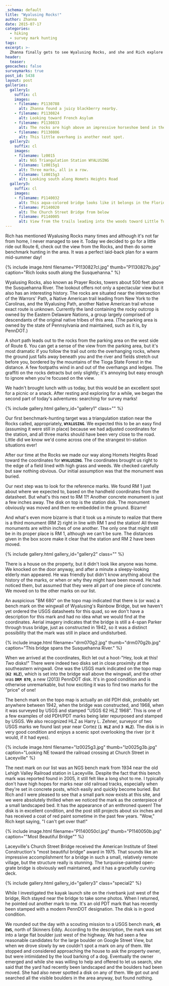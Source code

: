 ```yaml
---
_schema: default
title: "Wyalusing Rocks!"
author: Zhanna
date: 2015-07-17
categories:
  - hiking
  - survey mark hunting
tags:
excerpt: >-
  Zhanna finally gets to see Wyalusing Rocks, and she and Rich explore the area through several benchmark hunts.
header:
  teaser:
geocaches: false
surveymarks: true
post_id: 5438
layout: post
galleries:
  gallery1:
    suffix: cl
    images:
    - filename: P1130788
      alt: Zhanna found a juicy blackberry nearby.
    - filename: P1130824
      alt: Looking toward French Asylum
    - filename: P1130833
      alt: The rocks are high above an impressive horseshoe bend in the river.
    - filename: P1130806
      alt: This little overhang is another neat spot.
  gallery2:
    suffix: cl
    images:
    - filename: lz0015
      alt: NGS Triangulation Station WYALUSING
    - filename: lz0015g1
      alt: Three marks, all in a row.     
    - filename: lz0015g3
      alt: Looking south along Homets Heights Road
  gallery3:
    suffix: cl
    images:
    - filename: P1140032
      alt: This aqua-colored bridge looks like it belongs in the Florida Keys!
    - filename: P1140020
      alt: The Church Street Bridge from below     
    - filename: P1140005
      alt: View from the trails leading into the woods toward Little Tuscarora Creek                        
---
```


Rich has mentioned Wyalusing Rocks many times and although it's not far from home, I never managed to see it. Today we decided to go for a little ride out Route 6, check out the view from the Rocks, and then do some benchmark hunting in the area. It was a perfect laid-back plan for a warm mid-summer day!

{% include image.html filename="P1130827cl.jpg" thumb="P1130827b.jpg" caption="Rich looks south along the Susquehanna." %}

Wyalusing Rocks, also known as Prayer Rocks, towers about 500 feet above the Susquehanna River. The lookout offers not only a spectacular view but it also has an interesting history. The rocks are situated near the intersection of the Warrors' Path, a Native American trail leading from New York to the Carolinas, and the Wyalusing Path, another Native American trail whose exact route is unknown. Currently the land containing the rocky outcrop is owned by the Eastern Delaware Nations, a group largely comprised of descendants of the original native tribes of this area. (The parking area is owned by the state of Pennsylvania and maintained, such as it is, by PennDOT.)

A short path leads out to the rocks from the parking area on the west side of Route 6. You can get a sense of the view from the parking area, but it's most dramatic if you follow the trail out onto the overhanging rocks, where the ground just falls away beneath you and the river and fields stretch out before you, bordered by the mountains of the Tioga State Forest in the distance. A few footpaths wind in and out of the overhangs and ledges. The graffiti on the rocks detracts but only slightly; it's annoying but easy enough to ignore when you're focused on the view. 

We hadn't brought lunch with us today, but this would be an excellent spot for a picnic or a snack. After resting and exploring for a while, we began the second part of today's adventures: searching for survey marks!

{% include gallery.html gallery_id="gallery1" class="" %}

Our first benchmark-hunting target was a triangulation station near the Rocks called, appropriately, **`WYALUSING`**. We expected this to be an easy find (assuming it were still in place) because we had adjusted coordinates for the station, and all three marks should have been very close to the road. Little did we know we'd come across one of the strangest tri-station situations ever!

After our time at the Rocks we made our way along Homets Heights Road toward the coordinates for **`WYALUSING`**. The coordinates brought us right to the edge of a field lined with high grass and weeds. We checked carefully but saw nothing obvious. Our initial assumption was that the monument was buried.

Our next step was to look for the reference marks. We found RM 1 just about where we expected to, based on the handheld coordinates from the datasheet. But what's this next to RM 1?! Another concrete monument is just a few inches away. The disk on top is the station disk. The monument obviously was moved and then re-embedded in the ground. Bizarre!

And what's even more bizarre is that it took us a minute to realize that there is a third monument (RM 2) right in line with RM 1 and the station! All three monuments are within inches of one another. The only one that might still be in its proper place is RM 1, although we can't be sure. The distances given in the box score make it clear that the station and RM 2 have been moved.

{% include gallery.html gallery_id="gallery2" class="" %}

There is a house on the property, but it didn't look like anyone was home. We knocked on the door anyway, and after a minute a sleepy-looking elderly man appeared. He was friendly but didn't know anything about the history of the marks, or when or why they might have been moved. He had noticed them, but assumed that they were all part of one piece of concrete. We moved on to the other marks on our list.

An auspicious "BM 680" on the topo map indicated that there is (or was) a bench mark on the wingwall of Wyalusing's Rainbow Bridge, but we haven't yet ordered the USGS datasheets for this quad, so we don't have a description for this mark and had no idea what we would find at the coordinates. Aerial imagery indicates that the bridge is still a 4-span Parker through truss bridge, just as constructed in 1942, so it was a distinct possibility that the mark was still in place and undisturbed.

{% include image.html filename="drm070g2.jpg" thumb="drm070g2b.jpg" caption="This bridge spans the Susquehanna River." %}

When we arrived at the coordinates, Rich let out a hoot-"Hey, look at this! _Two_ disks!" There were indeed two disks set in close proximity at the southeastern wingwall. One was the USGS mark indicated on the topo map (**`62 HLZ`**), which is set into the bridge wall above the wingwall, and the other was **`DRM 070`**, a new (2013) PennDOT disk. It's in good condition and is otherwise unremarkable, but how exciting it was to find two marks for the "price" of one!

The bench mark on the topo map is actually an old PDH disk, probably set anywhere between 1942, when the bridge was constructed, and 1968, when it was surveyed by USGS and stamped "USGS 62 HLZ 1968".  This is one of a few examples of old PDH/PDT marks being later repurposed and stamped by USGS. We also recognized HLZ as Harry L. Zehner, surveyor of two USGS marks we found last year near Cortez (**`1 HLZ`** and **`3 HLZ`**). The disk is in very good condition and enjoys a scenic spot overlooking the river (or it would, if it had eyes).

{% include image.html filename="lz0025g3.jpg" thumb="lz0025g3b.jpg" caption="Looking NE toward the railroad crossing at Church Street in Laceyville" %}

The next mark on our list was an NGS bench mark from 1934 near the old Lehigh Valley Railroad station in Laceyville. Despite the fact that this bench mark was reported found in 2005, it still felt like a long shot to me. I typically don't have high hopes for marks near old railroad tracks, especially when they're set in concrete posts, which easily and quickly become buried. But Rich and I were pleased to see that a small park now exists at this site, and we were absolutely thrilled when we noticed the mark as the centerpiece of a small landscaped bed. It has the appearance of an enthroned queen! The disk is in excellent condition, and the post still projects about six inches and has received a coat of red paint sometime in the past few years. "Wow," Rich kept saying, "I can't get over that!"

{% include image.html filename="P1140050cl.jpg" thumb="P1140050b.jpg" caption="&quot;Most Beautiful Bridge&quot;" %}

Laceyville's Church Street Bridge received the American Institute of Steel Construction's "most beautiful bridge" award in 1975. That sounds like an impressive accomplishment for a bridge in such a small, relatively remote village, but the structure really is stunning. The turquoise-painted open-grate bridge is obviously well maintained, and it has a gracefully curving deck. 

{% include gallery.html gallery_id="gallery3" class="special2" %}

While I investigated the kayak launch site on the riverbank just west of the bridge, Rich stayed near the bridge to take some photos. When I returned, he pointed out another mark to me. It's an old PDT mark that has recently been stamped with a modern PennDOT designation. The disk is in good condition.

We rounded out the day with a scouting mission to a USGS bench mark, **`45 EWS`**, north of Skinners Eddy. According to the description, the mark was set into a large flat boulder just west of the highway.  We had seen a few reasonable candidates for the large boulder on Google Street View, but when we drove slowly by we couldn't spot a mark on any of them. We stopped and considered approaching the house to ask the property owner, but were intimidated by the loud barking of a dog. Eventually the owner emerged and while she was willing to help and offered to let us search, she said that the yard had recently been landscaped and the boulders had been moved. She had also never spotted a disk on any of them. We got out and searched all the visible boulders in the area anyway, but found nothing.

